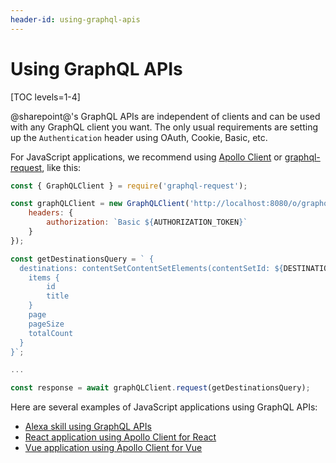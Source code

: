 ```yaml
---
header-id: using-graphql-apis
---
```


# Using GraphQL APIs

[TOC levels=1-4]

@sharepoint@'s GraphQL APIs are independent of clients and can be used with any
GraphQL client you want. The only usual requirements are setting up the
`Authentication` header using OAuth, Cookie, Basic, etc.

For JavaScript applications, we recommend using 
[Apollo Client](https://www.apollographql.com/) or
[graphql-request](https://github.com/prisma-labs/graphql-request), like this:

```javascript
const { GraphQLClient } = require('graphql-request');

const graphQLClient = new GraphQLClient('http://localhost:8080/o/graphql', {
    headers: {
        authorization: `Basic ${AUTHORIZATION_TOKEN}`
    }
});

const getDestinationsQuery = ` {
  destinations: contentSetContentSetElements(contentSetId: ${DESTINATION_CONTENTSET_ID}) {
    items {
        id
        title
    }
    page
    pageSize
    totalCount
  }
}`;

...

const response = await graphQLClient.request(getDestinationsQuery);
```

Here are several examples of JavaScript applications using GraphQL APIs:

* [Alexa skill using GraphQL APIs](https://github.com/dgomezg/liferay-frontend-samples/blob/master/lifeair-alexa-skill/) 
* [React application using Apollo Client for React](https://github.com/dgomezg/liferay-frontend-samples/tree/master/lifeair-react-showroom)
* [Vue application using Apollo Client for Vue](https://github.com/dgomezg/liferay-frontend-samples/tree/master/lifeair-vue-showroom)
